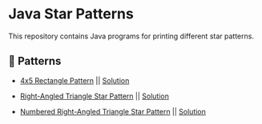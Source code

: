 # Java Star Patterns

This repository contains Java programs for printing different star patterns.

## 📂 Patterns
- [4x5 Rectangle Pattern](https://static.takeuforward.org/wp/uploads/2022/08/P1.png) || [Solution](https://github.com/karthikvt22/Java/blob/main/Patterns/4x5%20Pattern)

- [Right-Angled Triangle Star Pattern](https://static.takeuforward.org/wp/uploads/2022/08/P2.png) || [Solution](https://github.com/karthikvt22/Java/blob/main/Patterns/Right-Angled%20Triangle%20Star%20Pattern)

- [Numbered Right-Angled Triangle Star Pattern](https://static.takeuforward.org/wp/uploads/2022/08/P3.png) || [Solution](https://github.com/karthikvt22/Java/blob/main/Patterns/Numered%20Right%20Angled%20Tri)



